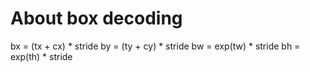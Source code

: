 
# About box decoding

bx = (tx + cx) * stride
by = (ty + cy) * stride
bw = exp(tw) * stride
bh = exp(th) * stride